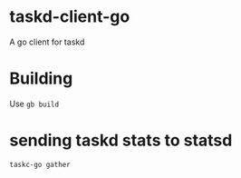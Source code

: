 # taskd-client-go
A go client for taskd

# Building
Use `gb build`

# sending taskd stats to statsd
`taskc-go gather`